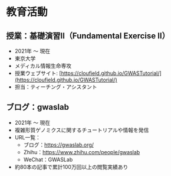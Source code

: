 
# 教育活動

## 授業：基礎演習II（Fundamental Exercise II）

- 2021年 ～ 現在
- 東京大学
- メディカル情報生命専攻
- 授業ウェブサイト: [https://cloufield.github.io/GWASTutorial/](https://cloufield.github.io/GWASTutorial/)
- 担当：ティーチング・アシスタント

## ブログ：gwaslab

- 2021年 ～ 現在
- 複雑形質ゲノミクスに関するチュートリアルや情報を発信
- URL一覧：
    - ブログ：https://gwaslab.org/
    - Zhihu：https://www.zhihu.com/people/gwaslab
    - WeChat：GWASLab
- 約80本の記事で累計100万回以上の閲覧実績あり
